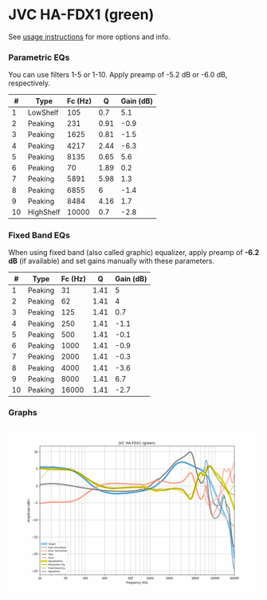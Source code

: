 # JVC HA-FDX1 (green)
See [usage instructions](https://github.com/jaakkopasanen/AutoEq#usage) for more options and info.

### Parametric EQs
You can use filters 1-5 or 1-10. Apply preamp of -5.2 dB or -6.0 dB, respectively.

|   # | Type      |   Fc (Hz) |    Q |   Gain (dB) |
|-----|-----------|-----------|------|-------------|
|   1 | LowShelf  |       105 | 0.7  |         5.1 |
|   2 | Peaking   |       231 | 0.91 |        -0.9 |
|   3 | Peaking   |      1625 | 0.81 |        -1.5 |
|   4 | Peaking   |      4217 | 2.44 |        -6.3 |
|   5 | Peaking   |      8135 | 0.65 |         5.6 |
|   6 | Peaking   |        70 | 1.89 |         0.2 |
|   7 | Peaking   |      5891 | 5.98 |         1.3 |
|   8 | Peaking   |      6855 | 6    |        -1.4 |
|   9 | Peaking   |      8484 | 4.16 |         1.7 |
|  10 | HighShelf |     10000 | 0.7  |        -2.8 |

### Fixed Band EQs
When using fixed band (also called graphic) equalizer, apply preamp of **-6.2 dB** (if available) and set gains manually with these parameters.

|   # | Type    |   Fc (Hz) |    Q |   Gain (dB) |
|-----|---------|-----------|------|-------------|
|   1 | Peaking |        31 | 1.41 |         5   |
|   2 | Peaking |        62 | 1.41 |         4   |
|   3 | Peaking |       125 | 1.41 |         0.7 |
|   4 | Peaking |       250 | 1.41 |        -1.1 |
|   5 | Peaking |       500 | 1.41 |        -0.1 |
|   6 | Peaking |      1000 | 1.41 |        -0.9 |
|   7 | Peaking |      2000 | 1.41 |        -0.3 |
|   8 | Peaking |      4000 | 1.41 |        -3.6 |
|   9 | Peaking |      8000 | 1.41 |         6.7 |
|  10 | Peaking |     16000 | 1.41 |        -2.7 |

### Graphs
![](./JVC%20HA-FDX1%20(green).png)

